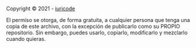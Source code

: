 Copyright © 2021 - [iuricode](https://github.com/iuricode)

El permiso se otorga, de forma gratuita, a cualquier persona que tenga una copia de este archivo, con la excepción de publicarlo como su PROPIO repositorio. Sin embargo, puedes usarlo, copiarlo, modificarlo y mezclarlo cuando quieras.
